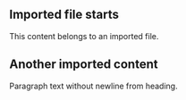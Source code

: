 ## Imported file starts
This content belongs to an imported file.

## Another imported content
Paragraph text without newline from heading.
